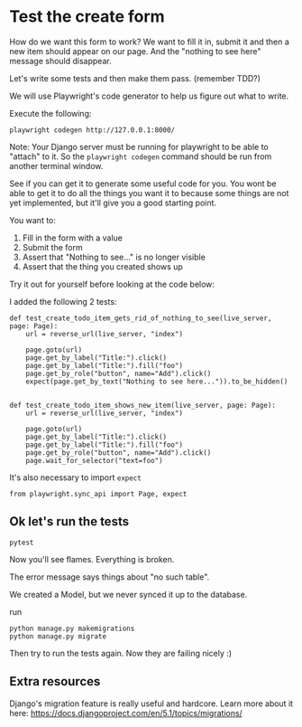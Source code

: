 # Test the create form 

How do we want this form to work? We want to fill it in, submit it and then a new item should appear on our page. And the "nothing to see here" message should disappear. 

Let's write some tests and then make them pass. (remember TDD?)

We will use Playwright's code generator to help us figure out what to write.

Execute the following: 

```
playwright codegen http://127.0.0.1:8000/
```

Note: Your Django server must be running for playwright to be able to "attach" to it. So the `playwright codegen` command should be run from another terminal window. 

See if you can get it to generate some useful code for you. You wont be able to get it to do all the things you want it to because some things are not yet implemented, but it'll give you a good starting point.

You want to:

1. Fill in the form with a value
2. Submit the form 
3. Assert that "Nothing to see..." is no longer visible 
4. Assert that the thing you created shows up 

Try it out for yourself before looking at the code below:

I added the following 2 tests:

```
def test_create_todo_item_gets_rid_of_nothing_to_see(live_server, page: Page):
    url = reverse_url(live_server, "index")

    page.goto(url)
    page.get_by_label("Title:").click()
    page.get_by_label("Title:").fill("foo")
    page.get_by_role("button", name="Add").click()
    expect(page.get_by_text("Nothing to see here...")).to_be_hidden()


def test_create_todo_item_shows_new_item(live_server, page: Page):
    url = reverse_url(live_server, "index")

    page.goto(url)
    page.get_by_label("Title:").click()
    page.get_by_label("Title:").fill("foo")
    page.get_by_role("button", name="Add").click()
    page.wait_for_selector("text=foo")
```

It's also necessary to import `expect`

```
from playwright.sync_api import Page, expect
```

## Ok let's run the tests

```
pytest
```

Now you'll see flames. Everything is broken.

The error message says things about "no such table". 

We created a Model, but we never synced it up to the database.

run 
```
python manage.py makemigrations
python manage.py migrate
```

Then try to run the tests again. Now they are failing nicely :) 

## Extra resources 

Django's migration feature is really useful and hardcore. Learn more about it here: https://docs.djangoproject.com/en/5.1/topics/migrations/
